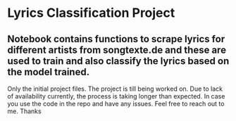 # Lyrics Classification Project

## Notebook contains functions to scrape lyrics for different artists from songtexte.de and these are used to train and also classify the lyrics based on the model trained. 

Only the initial project files. The project is till being worked on. Due to lack of availability currently, the process is taking longer than expected. 
In case you use the code in the repo and have any issues. Feel free to reach out to me. Thanks 
